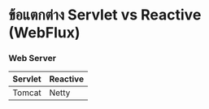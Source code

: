 # ข้อแตกต่าง Servlet vs Reactive (WebFlux) 

### Web Server
| Servlet | Reactive |
--------- | ---------
| Tomcat  | Netty    | 
